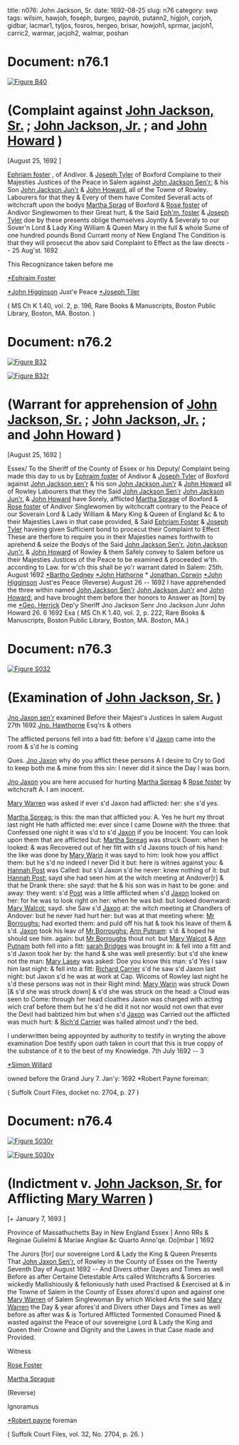 title: n076: John Jackson, Sr.
date: 1692-08-25
slug: n76
category: swp
tags: wilsim, hawjoh, foseph, burgeo, payrob, putann2, higjoh, corjoh, gidbar, lacmar1, tyljos, fosros, hergeo, brisar, howjoh1, sprmar, jacjoh1, carric2, warmar, jacjoh2, walmar, poshan




<div markdown class="doc" id="n76.1">

# Document: n76.1



<span markdown class="figure">[![Figure B40](archives/BPL/gifs/B40.gif)](archives/BPL/LARGE/B40.jpg)</span>


# (Complaint against [John Jackson, Sr.](/tag/jacjoh1.html) ; [John Jackson, Jr.](/tag/jacjoh2.html) ; and [John Howard](/tag/howjoh1.html) )

[August 25, 1692 ]

 [Ephriam foster](/tag/foseph.html) , of Andivor. & [Joseph Tyler](/tag/tyljos.html) of Boxford Complaine to their Majesties Justices of the Peace in Salem against [John Jackson Sen'r:](/tag/jacjoh1.html) & his Son [John Jackson Jun'r](/tag/jacjoh2.html) & [John Howard.](/tag/howjoh1.html) all of the Towne of Rowley. Labourers for that they & Every of them have Comited Severall acts of witchcraft upon the bodys [Martha Sprag](/tag/sprmar.html) of Boxford & [Rose foster](/tag/fosros.html) of Andivor Singlewomen to their Great hurt, & the Said [Eph'm. foster](/tag/foseph.html) & [Joseph Tyler](/tag/tyljos.html) doe by these presents oblige themselves Joyntly & Severaly to our Sover'n Lord & Lady King William & Queen Mary in the full & whole Sume of one hundred pounds Bond Currant mony of New England The Condition is that they will prosecut the abov said Complaint to Effect as the law directs -- 25 Aug'st. 1692 

This Recognizance taken before me 

[*Ephraim Foster](/tag/foseph.html)

[*John Higginson](/tag/higjoh.html) Just'e Peace [*Joseph Tiler](/tag/tyljos.html)

( MS Ch K 1.40, vol. 2, p. 196, Rare Books & Manuscripts, Boston Public Library, Boston, MA. Boston. )


</div>



<div markdown class="doc" id="n76.2">

# Document: n76.2



<span markdown class="figure">[![Figure B32](archives/BPL/gifs/B32.gif)](archives/BPL/LARGE/B32.jpg)</span>



<span markdown class="figure">[![Figure B32r](archives/BPL/gifs/B32A.gif)](archives/BPL/LARGE/B32A.jpg)</span>


# (Warrant for apprehension of [John Jackson, Sr.](/tag/jacjoh1.html) ; [John Jackson, Jr.](/tag/jacjoh2.html) ; and [John Howard](/tag/howjoh1.html) )

[August 25, 1692 ]

Essex/ To the Sheriff of the County of Essex or his Deputy/ Complaint being made this day to us by [Ephraim foster](/tag/foseph.html) of Andivor & [Joseph Tyler](/tag/tyljos.html) of Boxford against [John Jackson sen'r](/tag/jacjoh1.html) & his son [John Jackson Jun'r](/tag/jacjoh2.html) & [John Howard](/tag/howjoh1.html) all of Rowley Labourers that they the Said [John Jackson Sen'r](/tag/jacjoh1.html) [John Jackson Jun'r.](/tag/jacjoh2.html) & [John Howard](/tag/howjoh1.html) have Sorely, afflicted [Martha Sprage](/tag/sprmar.html) of Boxford & [Rose foster](/tag/fosros.html) of Andivor Singlewomen by witchcraft contrary to the Peace of our Soverain Lord & Lady William & Mary King & Queen of England &c & to their Majesties Laws in that case provided, & Said [Ephriam Foster](/tag/foseph.html) & [Joseph Tyler](/tag/tyljos.html) haveing given Sufficient bond to procecut their Complaint to Effect These are therfore to require you in their Majesties names forthwith to aprehend & seize the Bodys of the Said [John Jackson Sen'r.](/tag/jacjoh1.html) [John Jackson Jun'r.](/tag/jacjoh2.html) & [John Howard](/tag/howjoh1.html) of Rowley & them Safely convey to Salem before us their Majesties Justices of the Peace to be examined & proceeded w'th. according to Law. for w'ch this shall be yo'r warrant dated In Salem:
25th. August 1692  [*Bartho Gedney](/tag/gidbar.html) [*John Hathorne](/tag/hawjoh.html) * [Jonathan. Corwin](/tag/corjoh.html) [*John Higginson](/tag/higjoh.html) Just'es Peace  (Reverse) August 26 -- 1692 I have apprehended the three within named [John Jackson Sen'r](/tag/jacjoh1.html) [John Jackson Jun'r](/tag/jacjoh2.html) and [John Howard:](/tag/howjoh1.html) and have brought them before ther honors to Answer as [torn] by me [*Geo. Herrick](/tag/hergeo.html) Dep'y Sheriff Jno Jackson Senr Jno Jackson Junr John Howard 26. 6 1692 Exa  ( MS Ch K 1.40, vol. 2, p. 222, Rare Books & Manuscripts, Boston Public Library, Boston, MA. Boston, MA.)

</div>



<div markdown class="doc" id="n76.3">

# Document: n76.3



<span markdown class="figure">[![Figure S032](archives/Suffolk/small/S032.jpg)](archives/Suffolk/large/S032.jpg)</span>


# (Examination of [John Jackson, Sr.](/tag/jacjoh1.html) )

 [Jno Jaxon sen'r](/tag/jacjoh1.html) examined Before their Majest's Justices In salem August 27th 1692  [Jno. Hawthorne](/tag/hawjoh.html) Esq'rs & others

The afflicted persons fell into a bad fitt: before s'd [Jaxon](/tag/jacjoh1.html) came into the room & s'd he is coming

Ques. [Jno Jaxon](/tag/jacjoh1.html) why do you afflict these persons A I desire to Cry to God to keep both me & mine from this sin: I never did it since the Day I was born.

[Jno Jaxon](/tag/jacjoh1.html) you are here accused for hurting [Martha Spreag](/tag/sprmar.html) & [Rose foster](/tag/fosros.html) by witchcraft A. I am inocent.

[Mary Warren](/tag/warmar.html) was asked if ever s'd Jaxon had afflicted: her: she s'd yes.

[Martha Spreag:](/tag/sprmar.html) is this: the man that afflicted you: A. Yes he hurt my throat last night He hath afflicted me: ever since I came Downe with the three: that Confessed one night it was s'd to s'd [Jaxon](/tag/jacjoh1.html) if you be  Inocent: You can look upon them that are afflicted but: [Martha Spreag](/tag/sprmar.html) was struck Down: when he looked: & was Recovered out of her fitt with s'd Jaxons touch of his hand: the like was done by [Mary Warin](/tag/warmar.html) it was sayd to him: look how you afflict them: but he s'd no indeed I never Did it but: here is witnes against you: & [Hannah Post](/tag/poshan.html) was Called: but s'd Jaxon s'd he never: knew nothing of it: but [Hannah Post:](/tag/poshan.html) sayd she had seen him at the witch meeting at Andover[r] & that he Drank there: she sayd: that he & his son was in hast to be gone: and away: they went: s'd [Post](/tag/poshan.html) was a little afflicted when s'd [Jaxon](/tag/jacjoh1.html) looked on her: for he was to look right on her: when he was bid: but looked downward: [Mary Walcot:](/tag/walmar.html) sayd. she Saw s'd [Jaxon](/tag/jacjoh1.html) at: the witch meeting at Chandlers of Andover: but he never had hurt her: but was at that meeting where: [Mr Borroughs:](/tag/burgeo.html) had exorted them: and puld off his hat & took his leave of them & s'd. [Jaxon](/tag/jacjoh1.html) took his leav of [Mr Borroughs:](/tag/burgeo.html) [Ann Putnam](/tag/putann2.html): s'd: & hoped he should see him. again: but [Mr Borroughs](/tag/burgeo.html) thout not: but [Mary Walcot](/tag/walmar.html) & [Ann Putnam](/tag/putann2.html) both fell into a fitt: [sarah Bridges](/tag/brisar.html) was brought in: & fell into a fitt and s'd Jaxon took her by: the hand & she was well presently: but s'd she knew not the man: [Mary Lasey](/tag/lacmar1.html) was asked: Doe you know this man: s'd Yes I saw him last night: & fell into a fitt: [Richard Carrier](/tag/carric2.html) s'd he saw s'd Jaxon last night: but Jaxon s'd he was at work at Cap. Wicoms of Rowley last night he s'd these persons was not in their Right mind: [Mary Warin](/tag/warmar.html) was struck Down [& s'd she was struck down] & s'd she was struck on the head: a Cloud was seen to Come: through her head cloathes Jaxon was charged with acting wich craf before them but he s'd he did it not nor would not own that ever the Devil had babtized him but when s'd [Jaxon](/tag/jacjoh1.html) was Carried out the afflicted was much hurt: & [Rich'd Carrier](/tag/carric2.html) was halled almost und'r the bed.

I underwritten being appoynted by authority to testify in wryting the above examination Doe testify upon oath taken in court that this is true coppy of the substance of it to the best of my Knowledge. 7th July 1692 -- 3

[*Simon Willard](/tag/wilsim.html)

owned before the Grand Jury 7. Jan'y: 1692 *Robert Payne foreman:

( Suffolk Court Files, docket no. 2704, p. 27 )


</div>



<div markdown class="doc" id="n76.4">

# Document: n76.4



<span markdown class="figure">[![Figure S030r](archives/Suffolk/small/S030A.jpg)](archives/Suffolk/large/S030A.jpg)</span>



<span markdown class="figure">[![Figure S030v](archives/Suffolk/small/S030B.jpg)](archives/Suffolk/large/S030B.jpg)</span>


# (Indictment v. [John Jackson, Sr.](/tag/jacjoh1.html) for Afflicting [Mary Warren](/tag/warmar.html) )

[+ January 7, 1693 ]

Province of Massathuchetts Bay in New England Essex ] Anno RRs & Reginae Gulielmi & Mariae Angliae &c Quarto Anno'qe. Do[mbar ] 1692

The Jurors [for] our sovereigne Lord & Lady the King & Queen Presents That [John Jaxon Sen'r.](/tag/jacjoh1.html) of Rowley in the County of Essex on the Twenty Seventh Day of August 1692 -- And Divers other Dayes and Times as well Before as after Certaine Detestable Arts called Witchcrafts & Sorceries wickedly Mallishiously & felloniously hath used Practised & Exercised at & in the Towne of Salem in the County of Essex afores'd upon and against one [Mary Warren](/tag/warmar.html) of Salem Singlewoman By which Wicked Arts the said [Mary Warren](/tag/warmar.html) the Day & year afores'd and Divers other Days and Times as well before as after was & is Tortured Afflicted Tormented Consumed Pined & wasted against the Peace of our sovereigne Lord & Lady the King and Queen their Crowne and Dignity and the Lawes in that Case made and Provided.

Witness 

[Rose Foster](/tag/fosros.html)

[Martha Sprague](/tag/sprmar.html)

(Reverse) 

Ignoramus 

[*Robert payne](/tag/payrob.html) foreman

( Suffolk Court Files, vol. 32, No. 2704, p. 26. )


</div>

